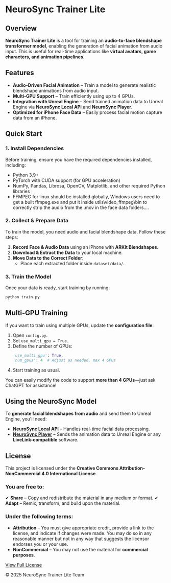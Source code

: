 # NeuroSync Trainer Lite

## Overview

**NeuroSync Trainer Lite** is a tool for training an **audio-to-face blendshape transformer model**, enabling the generation of facial animation from audio input. This is useful for real-time applications like **virtual avatars, game characters, and animation pipelines**.

## Features
- **Audio-Driven Facial Animation** – Train a model to generate realistic blendshape animations from audio input.
- **Multi-GPU Support** – Train efficiently using up to 4 GPUs.
- **Integration with Unreal Engine** – Send trained animation data to Unreal Engine via **NeuroSync Local API** and **NeuroSync Player**.
- **Optimized for iPhone Face Data** – Easily process facial motion capture data from an iPhone.

## Quick Start
### 1. Install Dependencies
Before training, ensure you have the required dependencies installed, including:
- Python 3.9+
- PyTorch with CUDA support (for GPU acceleration)
- NumPy, Pandas, Librosa, OpenCV, Matplotlib, and other required Python libraries
- FFMPEG for linux should be installed globally, Windows users need to get a built ffmpeg.exe and put it inside utils\video\_ffmpeg\bin to correctly strip the audio from the .mov in the face data folders....

### 2. Collect & Prepare Data
To train the model, you need audio and facial blendshape data. Follow these steps:
1. **Record Face & Audio Data** using an iPhone with **ARKit Blendshapes**.
2. **Download & Extract the Data** to your local machine.
3. **Move Data to the Correct Folder:**
   - Place each extracted folder inside `dataset/data/`.

### 3. Train the Model
Once your data is ready, start training by running:
```bash
python train.py
```

## Multi-GPU Training
If you want to train using multiple GPUs, update the **configuration file**:
1. Open `config.py`.
2. Set `use_multi_gpu = True`.
3. Define the number of GPUs:
   ```python
   'use_multi_gpu': True,
   'num_gpus': 4  # Adjust as needed, max 4 GPUs
   ```
4. Start training as usual.

You can easily modify the code to support **more than 4 GPUs**—just ask ChatGPT for assistance!

## Using the NeuroSync Model
To **generate facial blendshapes from audio** and send them to Unreal Engine, you'll need:
- [**NeuroSync Local API**](https://github.com/AnimaVR/NeuroSync_Local_API) – Handles real-time facial data processing.
- [**NeuroSync Player**](https://github.com/AnimaVR/NeuroSync_Player) – Sends the animation data to Unreal Engine or any **LiveLink-compatible** software.

## License
This project is licensed under the **Creative Commons Attribution-NonCommercial 4.0 International License**.

### **You are free to:**
✔ **Share** – Copy and redistribute the material in any medium or format.
✔ **Adapt** – Remix, transform, and build upon the material.

### **Under the following terms:**
- **Attribution** – You must give appropriate credit, provide a link to the license, and indicate if changes were made. You may do so in any reasonable manner but not in any way that suggests the licensor endorses you or your use.
- **NonCommercial** – You may not use the material for **commercial purposes**.

[View Full License](http://creativecommons.org/licenses/by-nc/4.0/)

&copy; 2025 NeuroSync Trainer Lite Team

